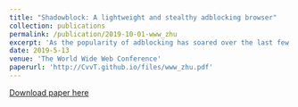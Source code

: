 ```yaml
---
title: "Shadowblock: A lightweight and stealthy adblocking browser"
collection: publications
permalink: /publication/2019-10-01-www_zhu
excerpt: 'As the popularity of adblocking has soared over the last few years, publishers are increasingly deploying anti-adblocking paywalls that ask users to either disable their adblockers or pay to access content. In this work we propose ShadowBlock, a new Chromium-based adblocking browser that can hide traces of adblocking activities from anti-adblockers as it removes ads from web pages.'
date: 2019-5-13
venue: 'The World Wide Web Conference'
paperurl: 'http://CvvT.github.io/files/www_zhu.pdf'
---
```


[Download paper here](http://CvvT.github.io/files/www_zhu.pdf)